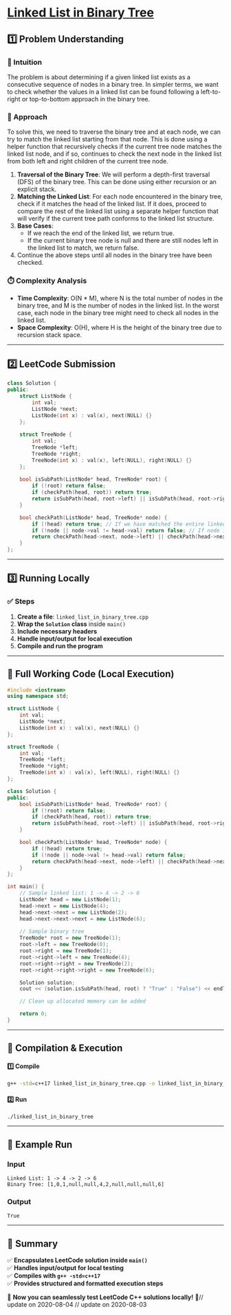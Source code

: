 # **[Linked List in Binary Tree](https://leetcode.com/problems/linked-list-in-binary-tree/description/)**  

## **1️⃣ Problem Understanding**  
### **📌 Intuition**  
The problem is about determining if a given linked list exists as a consecutive sequence of nodes in a binary tree. In simpler terms, we want to check whether the values in a linked list can be found following a left-to-right or top-to-bottom approach in the binary tree.

### **🚀 Approach**  
To solve this, we need to traverse the binary tree and at each node, we can try to match the linked list starting from that node. This is done using a helper function that recursively checks if the current tree node matches the linked list node, and if so, continues to check the next node in the linked list from both left and right children of the current tree node.

1. **Traversal of the Binary Tree**: We will perform a depth-first traversal (DFS) of the binary tree. This can be done using either recursion or an explicit stack.
2. **Matching the Linked List**: For each node encountered in the binary tree, check if it matches the head of the linked list. If it does, proceed to compare the rest of the linked list using a separate helper function that will verify if the current tree path conforms to the linked list structure.
3. **Base Cases**:
   - If we reach the end of the linked list, we return true.
   - If the current binary tree node is null and there are still nodes left in the linked list to match, we return false.
4. Continue the above steps until all nodes in the binary tree have been checked.

### **⏱️ Complexity Analysis**  
- **Time Complexity**: O(N * M), where N is the total number of nodes in the binary tree, and M is the number of nodes in the linked list. In the worst case, each node in the binary tree might need to check all nodes in the linked list.
- **Space Complexity**: O(H), where H is the height of the binary tree due to recursion stack space.

---  

## **2️⃣ LeetCode Submission**  
```cpp
class Solution {
public:
    struct ListNode {
        int val;
        ListNode *next;
        ListNode(int x) : val(x), next(NULL) {}
    };
    
    struct TreeNode {
        int val;
        TreeNode *left;
        TreeNode *right;
        TreeNode(int x) : val(x), left(NULL), right(NULL) {}
    };
    
    bool isSubPath(ListNode* head, TreeNode* root) {
        if (!root) return false;
        if (checkPath(head, root)) return true;
        return isSubPath(head, root->left) || isSubPath(head, root->right);
    }

    bool checkPath(ListNode* head, TreeNode* node) {
        if (!head) return true; // If we have matched the entire linked list
        if (!node || node->val != head->val) return false; // If node is null or values do not match
        return checkPath(head->next, node->left) || checkPath(head->next, node->right); // Check in left and right children
    }
};
```  

---  

## **3️⃣ Running Locally**  
### **✅ Steps**  
1. **Create a file**: `linked_list_in_binary_tree.cpp`  
2. **Wrap the `Solution` class** inside `main()`  
3. **Include necessary headers**  
4. **Handle input/output for local execution**  
5. **Compile and run the program**  

---  

## **📝 Full Working Code (Local Execution)**  
```cpp
#include <iostream>
using namespace std;

struct ListNode {
    int val;
    ListNode *next;
    ListNode(int x) : val(x), next(NULL) {}
};

struct TreeNode {
    int val;
    TreeNode *left;
    TreeNode *right;
    TreeNode(int x) : val(x), left(NULL), right(NULL) {}
};

class Solution {
public:
    bool isSubPath(ListNode* head, TreeNode* root) {
        if (!root) return false;
        if (checkPath(head, root)) return true;
        return isSubPath(head, root->left) || isSubPath(head, root->right);
    }

    bool checkPath(ListNode* head, TreeNode* node) {
        if (!head) return true; 
        if (!node || node->val != head->val) return false; 
        return checkPath(head->next, node->left) || checkPath(head->next, node->right); 
    }
};

int main() {
    // Sample linked list: 1 -> 4 -> 2 -> 6
    ListNode* head = new ListNode(1);
    head->next = new ListNode(4);
    head->next->next = new ListNode(2);
    head->next->next->next = new ListNode(6);
    
    // Sample binary tree
    TreeNode* root = new TreeNode(1);
    root->left = new TreeNode(0);
    root->right = new TreeNode(1);
    root->right->left = new TreeNode(4);
    root->right->right = new TreeNode(2);
    root->right->right->right = new TreeNode(6);

    Solution solution;
    cout << (solution.isSubPath(head, root) ? "True" : "False") << endl;

    // Clean up allocated memory can be added

    return 0;
}
```  

---  

## **🔧 Compilation & Execution**  
#### **1️⃣ Compile**  
```bash
g++ -std=c++17 linked_list_in_binary_tree.cpp -o linked_list_in_binary_tree
```  

#### **2️⃣ Run**  
```bash
./linked_list_in_binary_tree
```  

---  

## **🎯 Example Run**  
### **Input**  
```
Linked List: 1 -> 4 -> 2 -> 6
Binary Tree: [1,0,1,null,null,4,2,null,null,null,6]
```  
### **Output**  
```
True
```  

---  

## **📌 Summary**  
✅ **Encapsulates LeetCode solution inside `main()`**  
✅ **Handles input/output for local testing**  
✅ **Compiles with `g++ -std=c++17`**  
✅ **Provides structured and formatted execution steps**  

🚀 **Now you can seamlessly test LeetCode C++ solutions locally!** 🚀// update on 2020-08-04
// update on 2020-08-03
